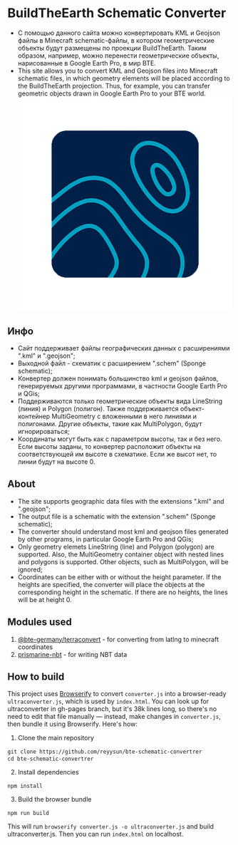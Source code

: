 # BuildTheEarth Schematic Converter
* С помощью данного сайта можно конвертировать KML и Geojson файлы в Minecraft schematic-файлы, в котором геометрические объекты будут размещены по проекции BuildTheEarth. Таким образом, например, можно перенести геометрические объекты, нарисованные в Google Earth Pro, в мир BTE.
* This site allows you to convert KML and Geojson files into Minecraft schematic files, in which geometry elements will be placed according to the BuildTheEarth projection. Thus, for example, you can transfer geometric objects drawn in Google Earth Pro to your BTE world.
![BTE Schematic Converter logo](https://github.com/reyysun/bte-schematic-convertrer/blob/main/images/btesc.png "BTE Schematic Converter logo")
## Инфо
* Сайт поддерживает файлы географических данных с расширениями ".kml" и ".geojson";
* Выходной файл - схематик с расширением ".schem" (Sponge schematic);
* Конвертер должен понимать большинство kml и geojson файлов, генерируемых другими программами, в частности Google Earth Pro и QGis;
* Поддерживаются только геометрические объекты вида LineString (линия) и Polygon (полигон). Также поддерживается объект-контейнер MultiGeometry с вложенными в него линиями и полигонами. Другие объекты, такие как MultiPolygon, будут игнорироваться;
* Координаты могут быть как с параметром высоты, так и без него. Если высоты заданы, то конвертер расположит объекты на соответствующей им высоте в схематике. Если же высот нет, то линии будут на высоте 0.
## About
* The site supports geographic data files with the extensions ".kml" and ".geojson";
* The output file is a schematic with the extension ".schem" (Sponge schematic);
* The converter should understand most kml and geojson files generated by other programs, in particular Google Earth Pro and QGis;
* Only geometry elemets LineString (line) and Polygon (polygon) are supported. Also, the MultiGeometry container object with nested lines and polygons is supported. Other objects, such as MultiPolygon, will be ignored;
* Coordinates can be either with or without the height parameter. If the heights are specified, the converter will place the objects at the corresponding height in the schematic. If there are no heights, the lines will be at height 0.
## Modules used
1. [@bte-germany/terraconvert](https://github.com/Nachwahl/terraconvert) - for converting from latlng to minecraft coordinates
2. [prismarine-nbt](https://github.com/PrismarineJS/prismarine-nbt) - for writing NBT data
## How to build
This project uses [Browserify](https://browserify.org/) to convert `converter.js` into a browser-ready `ultraconverter.js`, which is used by `index.html`. You can look up for ultraconverter in gh-pages branch, but it's 38k lines long, so there's no need to edit that file manually — instead, make changes in `converter.js`, then bundle it using Browserify. Here's how:
1. Clone the main repository
```
git clone https://github.com/reyysun/bte-schematic-convertrer
cd bte-schematic-convertrer
```
2. Install dependencies
```
npm install
```
3. Build the browser bundle
```
npm run build
```
This will run `browserify converter.js -o ultraconverter.js` and build ultraconverter.js.
Then you can run `index.html` on localhost.